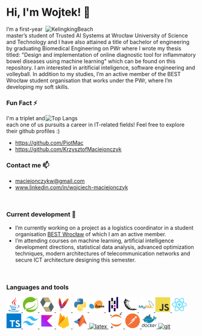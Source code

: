 # Hi, I'm Wojtek! 👋

<!--
**WMaciejonczyk/WMaciejonczyk** is a ✨ _special_ ✨ repository because its `README.md` (this file) appears on your GitHub profile.

Here are some ideas to get you started:

- 🔭 I’m currently working on ...
- 🌱 I’m currently learning ...
- 👯 I’m looking to collaborate on ...
- 🤔 I’m looking for help with ...
- 💬 Ask me about ...
- 📫 How to reach me: ...
- 😄 Pronouns: ...
- ⚡ Fun fact: ...
-->
<img align="right" src="https://github.com/user-attachments/assets/70228c26-ed54-4dc2-a410-909ba7e5ba33" alt="KelingkingBeach" width="400"/>


I’m a first-year master’s student of Trusted AI Systems at Wrocław University of Science and Technology and I have also attained a title of bachelor of engineering by graduating Biomedical Engineering on PWr where I wrote my thesis titled: "Design and implementation of online diagnostic tool for inflammatory bowel diseases using machine learning" which can be found on this repository. I am interested in aritificial inteligence, software engineering and volleyball. In addition to my studies, I’m an active member of the BEST Wrocław student organisation that works under the PWr, where I’m developing my soft skills. 


### Fun Fact ⚡

<a href="https://github.com/anuraghazra/github-readme-stats">
  <img align="right" src="https://github-readme-stats.vercel.app/api/top-langs/?username=WMaciejonczyk&layout=compact&theme=tokyonight" alt="Top Langs" width="400"/>
</a>

I'm a triplet and each one of us pursuits a career in IT-related fields! Feel free to explore their github profiles :)
- https://github.com/PiotMac
- https://github.com/KrzysztofMaciejonczyk

### Contact me 📫
- maciejonczykw@gmail.com
- www.linkedin.com/in/wojciech-maciejonczyk
<br>

### Current development 🔭

- I’m currently working on a project as a logistics coordinator in a student organisation [BEST Wrocław](https://best.wroclaw.pl/) of which I am an active member.
- I’m attending courses on machine learning, artificial intelligence development directions, statistical data analysis, advanced optimization techniques, modern architectures of telecommunication networks and secure ICT architecture designing this semester.
<br>

### Languages and tools

<p align="left">
    <a href="https://www.java.com" target="_blank" rel="noreferrer"> 
        <img src="https://raw.githubusercontent.com/devicons/devicon/master/icons/java/java-original.svg" alt="java" width="40" height="40"/> 
    </a> 
    <a href="https://spring.io/projects/spring-boot" target="_blank" rel="noreferrer">
        <img src="https://raw.githubusercontent.com/devicons/devicon/master/icons/spring/spring-original.svg" alt="spring boot" width="40" height="40"/>
    </a>
    <a href="https://hibernate.org" target="_blank" rel="noreferrer">
        <img src="https://raw.githubusercontent.com/devicons/devicon/master/icons/hibernate/hibernate-original.svg" alt="hibernate" width="40" height="40"/>
    </a>
    <a href="https://maven.apache.org" target="_blank" rel="noreferrer">
        <img src="https://raw.githubusercontent.com/devicons/devicon/master/icons/maven/maven-original.svg" alt="maven" width="40" height="40"/>
    </a>
    <a href="https://www.python.org" target="_blank" rel="noreferrer"> 
        <img src="https://raw.githubusercontent.com/devicons/devicon/master/icons/python/python-original.svg" alt="python" width="40" height="40"/> 
    </a>
    <a href="https://scikit-learn.org" target="_blank" rel="noreferrer"> 
        <img src="https://raw.githubusercontent.com/devicons/devicon/master/icons/scikitlearn/scikitlearn-original.svg" alt="scikit-learn" width="40" height="40"/> 
    </a>
    <a href="https://pandas.pydata.org" target="_blank" rel="noreferrer"> 
        <img src="https://raw.githubusercontent.com/devicons/devicon/master/icons/pandas/pandas-original.svg" alt="pandas" width="40" height="40"/> 
    </a>
    <a href="https://flask.palletsprojects.com/en/stable" target="_blank" rel="noreferrer"> 
        <img src="https://raw.githubusercontent.com/devicons/devicon/master/icons/flask/flask-original.svg" alt="flask" width="40" height="40"/> 
    </a>
    <a href="https://www.mysql.com" target="_blank" rel="noreferrer"> 
        <img src="https://raw.githubusercontent.com/devicons/devicon/master/icons/mysql/mysql-original-wordmark.svg" alt="mysql" width="40" height="40"/> 
    </a> 
    <a href="https://www.w3schools.com/js" target="_blank" rel="noreferrer"> 
        <img src="https://raw.githubusercontent.com/devicons/devicon/master/icons/javascript/javascript-original.svg" alt="javascript" width="40" height="40"/> 
    </a>
    <a href="https://react.dev" target="_blank" rel="noreferrer"> 
        <img src="https://raw.githubusercontent.com/devicons/devicon/master/icons/react/react-original.svg" alt="react" width="40" height="40"/> 
    </a>
    <a href="https://www.typescriptlang.org" target="_blank" rel="noreferrer"> 
        <img src="https://raw.githubusercontent.com/devicons/devicon/master/icons/typescript/typescript-original.svg" alt="typescript" width="40" height="40"/> 
    </a>
    <a href="https://tailwindcss.com" target="_blank" rel="noreferrer"> 
        <img src="https://raw.githubusercontent.com/devicons/devicon/master/icons/tailwindcss/tailwindcss-original.svg" alt="tailwindcss" width="40" height="40"/> 
    </a>
    <a href="https://kotlinlang.org" target="_blank" rel="noreferrer"> 
        <img src="https://raw.githubusercontent.com/devicons/devicon/master/icons/kotlin/kotlin-original.svg" alt="kotlin" width="40" height="40"/> 
    </a>
    <a href="https://firebase.google.com" target="_blank" rel="noreferrer"> 
        <img src="https://raw.githubusercontent.com/devicons/devicon/master/icons/firebase/firebase-original.svg" alt="firebase" width="40" height="40"/> 
    </a>
    <a href="https://www.mathworks.com/products/matlab.html" target="_blank" rel="noreferrer"> 
        <img src="https://raw.githubusercontent.com/devicons/devicon/master/icons/matlab/matlab-original.svg" alt="matlab" width="40" height="40"/> 
    </a>
    <a href="https://www.latex-project.org/" target="_blank" rel="noreferrer">
        <img src="https://cdn.jsdelivr.net/gh/devicons/devicon/icons/latex/latex-original.svg" alt="latex" width="40" height="40"/>
    </a>
    <a href="https://jupyter.org" target="_blank" rel="noreferrer"> 
        <img src="https://raw.githubusercontent.com/devicons/devicon/master/icons/jupyter/jupyter-original.svg" alt="jupyter" width="40" height="40"/> 
    </a>
    <a href="https://www.postman.com" target="_blank" rel="noreferrer"> 
        <img src="https://raw.githubusercontent.com/devicons/devicon/master/icons/postman/postman-original.svg" alt="postman" width="40" height="40"/> 
    </a>
    <a href="https://www.docker.com" target="_blank" rel="noreferrer"> 
        <img src="https://raw.githubusercontent.com/devicons/devicon/master/icons/docker/docker-original-wordmark.svg" alt="docker" width="40" height="40"/> 
    </a> 
    <a href="https://git-scm.com" target="_blank" rel="noreferrer"> 
        <img src="https://www.vectorlogo.zone/logos/git-scm/git-scm-icon.svg" alt="git" width="40" height="40"/> 
    </a> 
    
    
</p>

